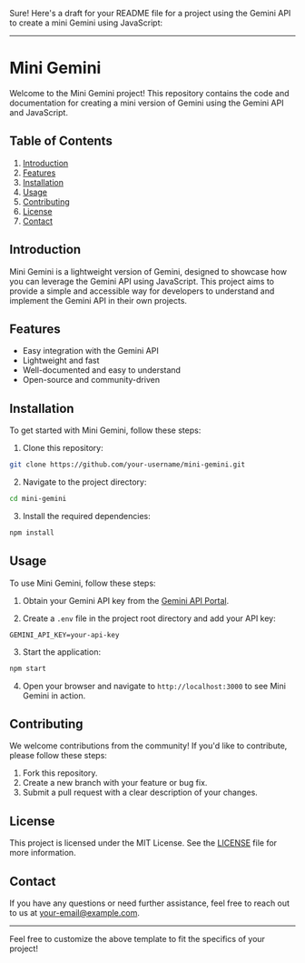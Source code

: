 Sure! Here's a draft for your README file for a project using the Gemini API to create a mini Gemini using JavaScript:

---

# Mini Gemini

Welcome to the Mini Gemini project! This repository contains the code and documentation for creating a mini version of Gemini using the Gemini API and JavaScript.

## Table of Contents

1. [Introduction](#introduction)
2. [Features](#features)
3. [Installation](#installation)
4. [Usage](#usage)
5. [Contributing](#contributing)
6. [License](#license)
7. [Contact](#contact)

## Introduction

Mini Gemini is a lightweight version of Gemini, designed to showcase how you can leverage the Gemini API using JavaScript. This project aims to provide a simple and accessible way for developers to understand and implement the Gemini API in their own projects.

## Features

- Easy integration with the Gemini API
- Lightweight and fast
- Well-documented and easy to understand
- Open-source and community-driven

## Installation

To get started with Mini Gemini, follow these steps:

1. Clone this repository:

```bash
git clone https://github.com/your-username/mini-gemini.git
```

2. Navigate to the project directory:

```bash
cd mini-gemini
```

3. Install the required dependencies:

```bash
npm install
```

## Usage

To use Mini Gemini, follow these steps:

1. Obtain your Gemini API key from the [Gemini API Portal](https://api.gemini.com/).

2. Create a `.env` file in the project root directory and add your API key:

```plaintext
GEMINI_API_KEY=your-api-key
```

3. Start the application:

```bash
npm start
```

4. Open your browser and navigate to `http://localhost:3000` to see Mini Gemini in action.

## Contributing

We welcome contributions from the community! If you'd like to contribute, please follow these steps:

1. Fork this repository.
2. Create a new branch with your feature or bug fix.
3. Submit a pull request with a clear description of your changes.

## License

This project is licensed under the MIT License. See the [LICENSE](LICENSE) file for more information.

## Contact

If you have any questions or need further assistance, feel free to reach out to us at [your-email@example.com](mailto:your-email@example.com).

---

Feel free to customize the above template to fit the specifics of your project!
